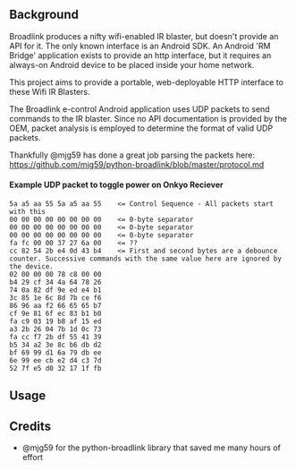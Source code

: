 ## Background
Broadlink produces a nifty wifi-enabled IR blaster, but doesn't provide an API for it. The only known interface is an
Android SDK. An Android 'RM Bridge' application exists to provide an http interface, but it requires an always-on
Android device to be placed inside your home network.

This project aims to provide a portable, web-deployable HTTP interface to these Wifi IR Blasters.

The Broadlink e-control Android application uses UDP packets to send commands to the IR blaster. Since no API documentation is provided by the OEM, packet analysis is employed to determine the format of valid UDP packets.

Thankfully @mjg59 has done a great job parsing the packets here: https://github.com/mjg59/python-broadlink/blob/master/protocol.md



#### Example UDP packet to toggle power on Onkyo Reciever
```
5a a5 aa 55 5a a5 aa 55    <= Control Sequence - All packets start with this
00 00 00 00 00 00 00 00    <= 0-byte separator
00 00 00 00 00 00 00 00    <= 0-byte separator
00 00 00 00 00 00 00 00    <= 0-byte separator
fa fc 00 00 37 27 6a 00    <= ??
cc 82 54 2b e4 0d 43 b4    <= First and second bytes are a debounce counter. Successive commands with the same value here are ignored by the device.
02 00 00 00 78 c8 00 00    
b4 29 cf 34 4a 64 78 26
74 0a 82 df 9e ed e4 b1
3c 85 1e 6c 8d 7b ce f6
86 96 aa f2 66 65 65 b7
cf 9e 81 6f ec 83 b1 b0
fa c9 03 19 b8 af 15 ed
a3 2b 26 04 7b 1d 0c 73
fa cc f7 2b df 55 41 39
b5 34 a2 3e 8c b6 db d2
bf 69 99 d1 6a 79 db ee
6e 99 ee cb e2 d4 c3 7d
52 7f e5 d0 32 17 1f fb
```

## Usage

## Credits
 * @mjg59 for the python-broadlink library that saved me many hours of effort